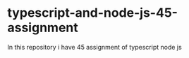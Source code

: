 # typescript-and-node-js-45-assignment
In this repository i have 45 assignment of typescript node js
